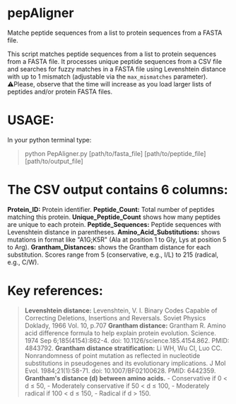 # pepAligner
Matche peptide sequences from a list to protein sequences from a FASTA file.

This script matches peptide sequences from a list to protein sequences from a FASTA file. It processes unique peptide sequences from a CSV file and searches for fuzzy matches in a FASTA file using Levenshtein distance with up to 1 mismatch (adjustable via the `max_mismatches` parameter). 
⚠️Please, observe that the time will increase as you load larger lists of peptides and/or protein FASTA files.

# USAGE:
In your python terminal type:
> python PepAligner.py [path/to/fasta_file] [path/to/peptide_file] [path/to/output_file]

# The CSV output contains 6 columns:

**Protein_ID:** Protein identifier.
**Peptide_Count:** Total number of peptides matching this protein.
**Unique_Peptide_Count** shows how many peptides are unique to each protein.
**Peptide_Sequences:** Peptide sequences with Levenshtein distance in parentheses.
**Amino_Acid_Substitutions:** shows mutations in format like "A1G;K5R" (Ala at position 1 to Gly, Lys at position 5 to Arg).
**Grantham_Distances:** shows the Grantham distance for each substitution. Scores range from 5 (conservative, e.g., I/L) to 215 (radical, e.g., C/W).

# Key references:
> **Levenshtein distance:** Levenshtein, V. I. Binary Codes Capable of Correcting Deletions, Insertions and Reversals. Soviet Physics Doklady, 1966 Vol. 10, p.707
> **Grantham distance:** Grantham R. Amino acid difference formula to help explain protein evolution. Science. 1974 Sep 6;185(4154):862-4. doi: 10.1126/science.185.4154.862. PMID: 4843792.
> **Grantham distance stratification:** Li WH, Wu CI, Luo CC. Nonrandomness of point mutation as reflected in nucleotide substitutions in pseudogenes and its evolutionary implications. J Mol Evol. 1984;21(1):58-71. doi: 10.1007/BF02100628. PMID: 6442359.
     **Grantham's distance (d) between amino acids.**
     - Conservative if 0 < d ≤ 50,
     - Moderately conservative if 50 < d ≤ 100,
     - Moderately radical if 100 < d ≤ 150,
     - Radical if d > 150.
